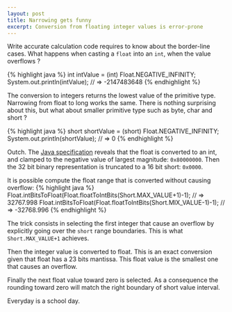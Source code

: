 ```yaml
---
layout: post
title: Narrowing gets funny
excerpt: Conversion from floating integer values is error-prone
---
```


Write accurate calculation code requires to know about the border-line cases.
What happens when casting a `float` into an `int`, when the value overflows ?

{% highlight java %}
int intValue = (int) Float.NEGATIVE_INFINITY;
System.out.println(intValue);
// => -2147483648
{% endhighlight %}

The conversion to integers returns the lowest value of the primitive type. Narrowing from float to long works the same. 
There is nothing surprising about this, but what about smaller primitive type such as byte, char and short ?

{% highlight java %}
short shortValue = (short) Float.NEGATIVE_INFINITY;
System.out.println(shortValue);
// => 0
{% endhighlight %}

Outch. The [Java specification](http://docs.oracle.com/javase/specs/jls/se7/html/jls-5.html#jls-5.1.3) 
reveals that the float is converted to an int, and clamped to the negative value of largest magnitude: `0x80000000`. 
Then the 32 bit binary representation is truncated to a 16 bit short: `0x0000`.

It is possible compute the float range that is converted without causing overflow:
{% highlight java %}
Float.intBitsToFloat(Float.floatToIntBits(Short.MAX_VALUE+1)-1);
// => 32767.998
Float.intBitsToFloat(Float.floatToIntBits(Short.MIX_VALUE-1)-1);
// => -32768.996
{% endhighlight %}

The trick consists in selecting the first integer that cause an overflow by explicitly going over the `short` range boundaries. This is what `Short.MAX_VALUE+1` achieves.

Then the integer value is converted to float. This is an exact conversion given that float has a 23 bits mantissa. This float value is the smallest one that causes an overflow.

Finally the next float value toward zero is selected. As a consequence the rounding toward zero will match the right boundary of short value interval.

Everyday is a school day.

